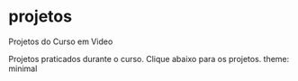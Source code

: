 # projetos
 Projetos do Curso em Video

Projetos praticados durante o curso. 
Clique abaixo para os projetos.
theme: minimal
<a></a>